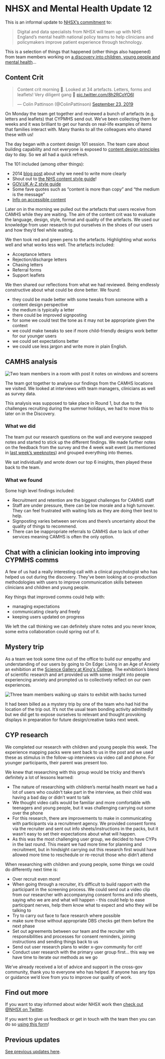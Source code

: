 # NHSX and Mental Health Update 12

This is an informal update to [NHSX’s commitment](https://www.gov.uk/government/news/nhsx-digital-experts-will-be-part-of-cancer-and-mental-health-teams) to:
> Digital and data specialists from NHSX will team up with NHS England’s mental health national policy teams to help clinicians and policymakers improve patient experience through technology.

This is a selection of things that happened (other things also happened) from team members working on [a discovery into children, young people and mental health](https://nhsx.github.io/Mental-Health/0/)...

## Content Crit
<blockquote class="twitter-tweet" data-lang="en"><p lang="en" dir="ltr">Content crit morning 📝. Looked at 34 artefacts. Letters, forms and leaflets! Very diligent gang 🧠 <a href="https://t.co/8h2RCoYO6l">pic.twitter.com/8h2RCoYO6l</a></p>&mdash; Colin Pattinson (@ColinPattinson) <a href="https://twitter.com/ColinPattinson/status/1176103944768167937?ref_src=twsrc%5Etfw">September 23, 2019</a></blockquote>
<script async src="https://platform.twitter.com/widgets.js" charset="utf-8"></script>

On Monday the team get together and reviewed a bunch of artefacts (e.g. letters and leaflets) that CYPMHS send out. We’ve been collecting them for weeks and it was brilliant to get our hands on real-life examples of items that families interact with. Many thanks to all the colleagues who shared these with us!

The day began with a content design 101 session. The team care about building capability and not everyone is exposed to [content design principles](https://www.gov.uk/guidance/content-design) day to day. So we all had a quick refresh.

The 101 included (among other things):
- 2014 [blog post](https://gds.blog.gov.uk/2014/02/17/guest-post-clarity-is-king-the-evidence-that-reveals-the-desperate-need-to-re-think-the-way-we-write/) about why we need to write more clearly
- Shout out to [the NHS content style guide](https://beta.nhs.uk/service-manual/content)!
- [GOV.UK A-Z style guide](https://www.gov.uk/guidance/style-guide/a-to-z-of-gov-uk-style)
- Some fave quotes such as “content is more than copy” and “the medium is the message”
- [Info on accessible content](https://www.gov.uk/government/publications/inclusive-communication/accessible-communication-formats)

Later on in the morning we pulled out the artefacts that users receive from CAMHS while they are waiting. The aim of the content crit was to evaluate the language, design, style, format and quality of the artefacts. We used our knowledge from user research to put ourselves in the shoes of our users and how they’d feel while waiting. 

We then took red and green pens to the artefacts. Highlighting what works well and what works less well. The artefacts included:
- Acceptance letters
- Rejection/discharge letters
- Chasing letters
- Referral forms
- Support leaflets

We then shared our reflections from what we had reviewed. Being endlessly constructive about what could be done better. We found:
- they could be made better with some tweaks from someone with a content design perspective 
- the medium is typically a letter
- there could be improved signposting
- for some we could test the tone as it may not be appropriate given the context
- we could make tweaks to see if more child-friendly designs work better for our younger users 
- we could set expectations better
- we could use less jargon and write more in plain English.

## CAMHS analysis
![Two team members in a room with post it notes on windows and screens](https://raw.githubusercontent.com/nhsx/Mental-Health/master/images/Synthesis.jpg)

The team got together to analyse our findings from the CAMHS locations we visited. We looked at interviews with team managers, clinicians as well as survey data.

This analysis was supposed to take place in Round 1, but due to the challenges recruiting during the summer holidays, we had to move this to later on in the Discovery.

### What we did
The team put our research questions on the wall and everyone swapped notes and started to stick up the different findings. We made further notes on the feedback from the survey and the 4 week wait event (as mentioned in [last week’s weeknotes](https://nhsx.github.io/Mental-Health/11/)) and grouped everything into themes. 

We sat individually and wrote down our top 6 insights, then played these back to the team.

### What we found
Some high level findings included:
- Recruitment and retention are the biggest challenges for CAMHS staff
- Staff are under pressure, there can be low morale and a high turnover. They can feel frustrated with waiting lists as they are doing their best to help.
- Signposting varies between services and there’s uncertainty about the quality of things to recommend.
- There can be inappropriate referrals to CAMHS due to lack of other services meaning CAMHS is often the only option.

## Chat with a clinician looking into improving CYPMHS comms
A few of us had a really interesting call with a clinical psychologist who has helped us out during the discovery. They’ve been looking at co-production methodologies with users to improve communication skills between clinicians and children and young people. 

Key things that improved comms could help with:
- managing expectations
- communicating clearly and freely
- keeping users updated on progress

We left the call thinking we can definitely share notes and you never know, some extra collaboration could spring out of it.

## Mystery trip
As a team we took some time out of the office to build our empathy and understanding of our users by going to On Edge: Living in an Age of Anxiety an exhibition at the [Science Gallery at King's College](https://www.kcl.ac.uk/visit/science-gallery-london). The exhibition’s blend of scientific research and art provided us with some insight into people experiencing anxiety and prompted us to collectively reflect on our own experiences.     

![Three team members walking up stairs to exhibit with backs turned](https://raw.githubusercontent.com/nhsx/Mental-Health/master/images/At%20exhibit.JPG)

It had been billed as a mystery trip by one of the team who had hid the location of the trip out. It’s not the usual team bonding activity admittedly but we did get to expose ourselves to relevant and thought provoking displays in preparation for future design/creative tasks next week.

## CYP research
We completed our research with children and young people this week. The experience mapping packs were sent back to us in the post and we used these as stimulus in the follow-up interviews via video call and phone. For younger participants, their parent was present too.

We knew that researching with this group would be tricky and there’s definitely a lot of lessons learned:
- The nature of researching with children’s mental health meant we had a lot of users who couldn’t take part in the interview, as their child was having a bad day or didn’t want to talk 
- We thought video calls would be familiar and more comfortable with teenagers and young people, but it was challenging carrying out some over the phone
- For this research, there are improvements to make in communicating with participants via a recruitment agency. We provided consent forms via the recruiter and sent out info sheets/instructions in the packs, but it wasn’t easy to set their expectations about what will happen.
- As this was the most challenging user group, we decided to have CYPs in the last round. This meant we had more time for planning and recruitment, but in hindsight carrying out this research first would have allowed more time to reschedule or re-recruit those who didn’t attend

When researching with children and young people, some things we could do differently next time is:
- Over recruit even more!
- When going through a recruiter, it’s difficult to build rapport with the participant in the screening process. We could send out a video clip from our researcher with accompanying consent forms and info sheets, saying who we are and what will happen - this could help to ease participant nerves, help them know what to expect and who they will be talking to
- Try to carry out face to face research where possible
- make sure those without appropriate DBS checks get them before the next phase
- Set out agreements between our team and the recruiter with responsibilities and processes for consent reminders, joining instructions and sending things back to us
- Send out user research plans to wider x-gov community for crit!
- Conduct user research with the primary user group first... this way we have time to iterate our methods as we go

We’ve already received a lot of advice and support in the cross-gov community, thank you to everyone who has helped. If anyone has any tips or guidance we’d love from you to improve our quality of work.
    
## Find out more
If you want to stay informed about wider NHSX work then [check out @NHSX on Twitter](https://twitter.com/nhsx?lang=en).

If you want to give us feedback or get in touch with the team then you can do so [using this form](https://docs.google.com/forms/d/e/1FAIpQLScR8Glu3ja-BC4UD8Xfu_wAbtHO4Wm67S45RKe0F_Vob5URag/viewform?usp=sf_link)!

## Previous updates
[See previous updates here](https://nhsx.github.io/Mental-Health/).
